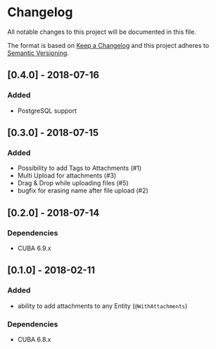 # Changelog
All notable changes to this project will be documented in this file.

The format is based on [Keep a Changelog](http://keepachangelog.com/en/1.0.0/)
and this project adheres to [Semantic Versioning](http://semver.org/spec/v2.0.0.html).

## [0.4.0] - 2018-07-16

### Added

- PostgreSQL support

## [0.3.0] - 2018-07-15

### Added

- Possibility to add Tags to Attachments (#1)
- Multi Upload for attachments (#3)
- Drag & Drop while uploading files (#5)
- bugfix for erasing name after file upload (#2)

## [0.2.0] - 2018-07-14

### Dependencies
- CUBA 6.9.x

## [0.1.0] - 2018-02-11

### Added

- ability to add attachments to any Entity (`@WithAttachments`)


### Dependencies
- CUBA 6.8.x

